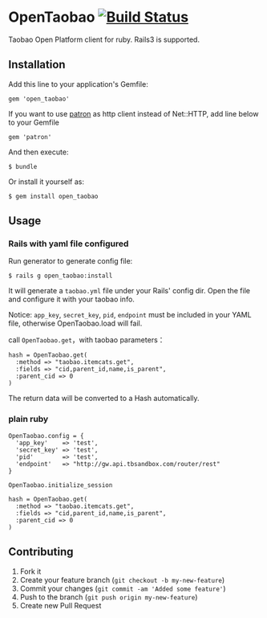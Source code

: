 OpenTaobao [![Build Status](https://secure.travis-ci.org/wongyouth/open_taobao.png?branch=master)](https://travis-ci.org/wongyouth/open_taobao)
==========

Taobao Open Platform client for ruby. Rails3 is supported.

## Installation

Add this line to your application's Gemfile:

    gem 'open_taobao'

If you want to use [patron][] as http client instead of Net::HTTP, add line below to your Gemfile

    gem 'patron'

And then execute:

    $ bundle

Or install it yourself as:

    $ gem install open_taobao

## Usage

### Rails with yaml file configured

Run generator to generate config file:

    $ rails g open_taobao:install

It will generate a `taobao.yml` file under your Rails' config dir.
Open the file and configure it with your taobao info.

Notice: `app_key`, `secret_key`, `pid`, `endpoint` must be included in your YAML file, otherwise OpenTaobao.load will fail.

call `OpenTaobao.get`，with taobao parameters：

    hash = OpenTaobao.get(
      :method => "taobao.itemcats.get",
      :fields => "cid,parent_id,name,is_parent",
      :parent_cid => 0
    )

The return data will be converted to a Hash automatically.

### plain ruby

    OpenTaobao.config = {
      'app_key'    => 'test',
      'secret_key' => 'test',
      'pid'        => 'test',
      'endpoint'   => "http://gw.api.tbsandbox.com/router/rest"
    }

    OpenTaobao.initialize_session

    hash = OpenTaobao.get(
      :method => "taobao.itemcats.get",
      :fields => "cid,parent_id,name,is_parent",
      :parent_cid => 0
    )

## Contributing

1. Fork it
2. Create your feature branch (`git checkout -b my-new-feature`)
3. Commit your changes (`git commit -am 'Added some feature'`)
4. Push to the branch (`git push origin my-new-feature`)
5. Create new Pull Request

[patron]: https://github.com/toland/patron

